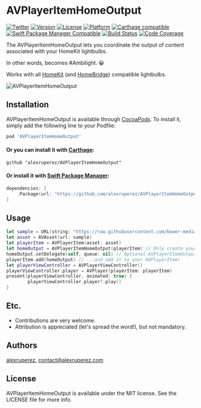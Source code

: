 # AVPlayerItemHomeOutput

[![Twitter](https://img.shields.io/badge/contact-@alexruperez-0FABFF.svg?style=flat)](http://twitter.com/alexruperez)
[![Version](https://img.shields.io/cocoapods/v/AVPlayerItemHomeOutput.svg?style=flat)](http://cocoapods.org/pods/AVPlayerItemHomeOutput)
[![License](https://img.shields.io/cocoapods/l/AVPlayerItemHomeOutput.svg?style=flat)](http://cocoapods.org/pods/AVPlayerItemHomeOutput)
[![Platform](https://img.shields.io/cocoapods/p/AVPlayerItemHomeOutput.svg?style=flat)](http://cocoapods.org/pods/AVPlayerItemHomeOutput)
[![Carthage compatible](https://img.shields.io/badge/Carthage-compatible-4BC51D.svg?style=flat)](https://github.com/Carthage/Carthage)
[![Swift Package Manager Compatible](https://img.shields.io/badge/Swift%20Package%20Manager-compatible-4BC51D.svg?style=flat)](https://github.com/apple/swift-package-manager)
[![Build Status](https://travis-ci.org/alexruperez/AVPlayerItemHomeOutput.svg?branch=master)](https://travis-ci.org/alexruperez/AVPlayerItemHomeOutput)
[![Code Coverage](https://codecov.io/gh/alexruperez/AVPlayerItemHomeOutput/branch/master/graph/badge.svg)](https://codecov.io/gh/alexruperez/AVPlayerItemHomeOutput)

The AVPlayerItemHomeOutput lets you coordinate the output of content associated with your HomeKit lightbulbs.

In other words, becomes #Ambilight. 😀

Works with all [HomeKit](https://www.apple.com/shop/accessories/all-accessories/homekit) (and [HomeBridge](https://github.com/nfarina/homebridge)) compatible lightbulbs.

![AVPlayerItemHomeOutput](https://raw.githubusercontent.com/alexruperez/AVPlayerItemHomeOutput/master/AVPlayerItemHomeOutput.gif)

## Installation

AVPlayerItemHomeOutput is available through [CocoaPods](http://cocoapods.org). To install
it, simply add the following line to your Podfile:

```ruby
pod 'AVPlayerItemHomeOutput'
```

#### Or you can install it with [Carthage](https://github.com/Carthage/Carthage):

```ogdl
github "alexruperez/AVPlayerItemHomeOutput"
```

#### Or install it with [Swift Package Manager](https://swift.org/package-manager/):

```swift
dependencies: [
    .Package(url: "https://github.com/alexruperez/AVPlayerItemHomeOutput.git")
]
```

## Usage

```swift
let sample = URL(string: "https://raw.githubusercontent.com/bower-media-samples/big-buck-bunny-1080p-30s/master/video.mp4")!
let asset = AVAsset(url: sample)
let playerItem = AVPlayerItem(asset: asset)
let homeOutput = AVPlayerItemHomeOutput(playerItem) // Only create your instance...
homeOutput.setDelegate(self, queue: nil) // Optional AVPlayerItemOutputPullDelegate.
playerItem.add(homeOutput) // ...and add it to your AVPlayerItem!
let playerViewController = AVPlayerViewController()
playerViewController.player = AVPlayer(playerItem: playerItem)
present(playerViewController, animated: true) {
        playerViewController.player?.play()
}
```

## Etc.

* Contributions are very welcome.
* Attribution is appreciated (let's spread the word!), but not mandatory.

## Authors

[alexruperez](https://github.com/alexruperez), contact@alexruperez.com

## License

AVPlayerItemHomeOutput is available under the MIT license. See the LICENSE file for more info.
